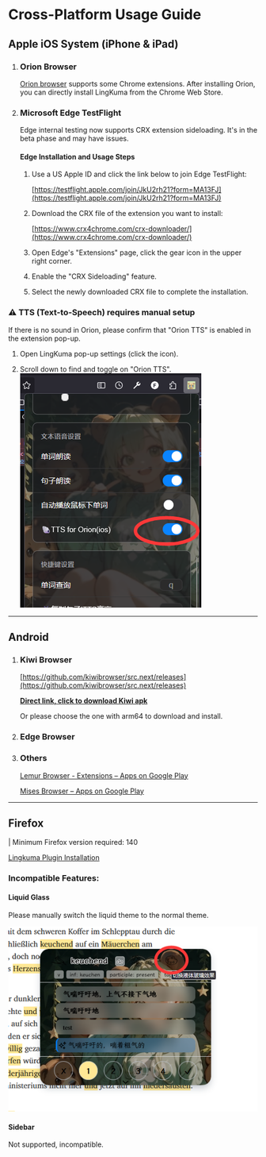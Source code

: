 # Cross-Platform Usage Guide

## Apple iOS System (iPhone & iPad)

1. ### Orion Browser

    [Orion browser](https://apps.apple.com/app/id1484498200) supports some Chrome extensions. After installing Orion, you can directly install LingKuma from the Chrome Web Store.

1. ### Microsoft Edge TestFlight

    Edge internal testing now supports CRX extension sideloading. It's in the beta phase and may have issues.

    #### Edge Installation and Usage Steps

    1. Use a US Apple ID and click the link below to join Edge TestFlight:
      
        [https://testflight.apple.com/join/JkU2rh21?form=MA13FJ](https://testflight.apple.com/join/JkU2rh21?form=MA13FJ)
      

    2. Download the CRX file of the extension you want to install:
      
        [https://www.crx4chrome.com/crx-downloader/](https://www.crx4chrome.com/crx-downloader/)
      

    3. Open Edge's "Extensions" page, click the gear icon in the upper right corner.

    4. Enable the "CRX Sideloading" feature.

    5. Select the newly downloaded CRX file to complete the installation.

### ⚠️ TTS (Text-to-Speech) requires manual setup
 If there is no sound in Orion, please confirm that "Orion TTS" is enabled in the extension pop-up.

   1. Open LingKuma pop-up settings (click the icon).

   2. Scroll down to find and toggle on "Orion TTS".
   ![](<./assets/1758997367474.png>)


---
## Android

1. ### Kiwi Browser

    [https://github.com/kiwibrowser/src.next/releases](https://github.com/kiwibrowser/src.next/releases)


    **[Direct link, click to download Kiwi apk](https://github.com/kiwibrowser/src.next/releases/download/14310011181/com.kiwibrowser.browser-arm64-14310011181-github.apk)**

    Or please choose the one with arm64 to download and install.

1. ### Edge Browser

1. ### Others

    [Lemur Browser - Extensions – Apps on Google Play](https://play.google.com/store/apps/details?id=com.lemurbrowser.exts)

    [Mises Browser – Apps on Google Play](https://play.google.com/store/apps/details?id=site.mises.browser)


---
## Firefox
| Minimum Firefox version required: 140

[Lingkuma Plugin Installation](https://addons.mozilla.org/en-US/firefox/addon/lingkuma-language-learning/)

### Incompatible Features:

#### **Liquid Glass**

Please manually switch the liquid theme to the normal theme.

![](<./assets/1758997367084.png>)

#### Sidebar

Not supported, incompatible.